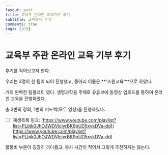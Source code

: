 ```yaml
---
layout: post
title: 교육부 온라인 교육기부 후기 
subtitle: 교육봉사 후기
comments: true
tags: [교직]
---
```


# 교육부 주관 온라인 교육 기부 후기 


후기를 적어보고자 한다.

우리는 3명이 한 팀이 되어 진행했고, 동아리 이름은 **'소원교육'**으로 하였다.

거의 완벽한 팀플레이 였다. 생명과학을 주제로 유튜브에 동영상 업로드를 통하여 온라인 교육을 진행하였다.

총 2번의 강의, 1번의 피드백(모두 영상)을 진행하였다.

- [ ] 재생목록 링크: [https://www.youtube.com/playlist?list=PLbjk0JhOJWDVlciyrBK9pUD5xykDVa-dd]( https://www.youtube.com/playlist?list=PLbjk0JhOJWDVlciyrBK9pUD5xykDVa-dd)

 활동비 부분이 굉장히 까다롭고, 봉사 시간이 적어서 그렇게 추천하지는 않는다. 

